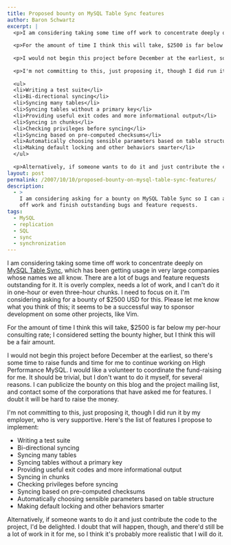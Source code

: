 ```yaml
---
title: Proposed bounty on MySQL Table Sync features
author: Baron Schwartz
excerpt: |
  <p>I am considering taking some time off work to concentrate deeply on <a href="http://mysqltoolkit.sourceforge.net/">MySQL Table Sync</a>, which has been getting usage in very large companies whose names we all know.  There are a lot of bugs and feature requests outstanding for it.  It is overly complex, needs a lot of work, and I can't do it in one-hour or even three-hour chunks.  I need to focus on it.  I'm considering asking for a bounty of $2500 USD for this.  Please let me know what you think of this; it seems to be a successful way to sponsor development on some other projects, like Vim.</p>
  
  <p>For the amount of time I think this will take, $2500 is far below my per-hour consulting rate; I considered setting the bounty higher, but I think this will be a fair amount.</p>
  
  <p>I would not begin this project before December at the earliest, so there's some time to raise funds and time for me to continue working on High Performance MySQL.  I would like a volunteer to coordinate the fund-raising for me.  It should be trivial, but I don't want to do it myself, for several reasons.  I can publicize the bounty on this blog and the project mailing list, and contact some of the corporations that have asked me for features.  I doubt it will be hard to raise the money.</p>
  
  <p>I'm not committing to this, just proposing it, though I did run it by my employer, who is very supportive.  Here's the list of features I propose to implement:</p>
  
  <ul>
  <li>Writing a test suite</li>
  <li>Bi-directional syncing</li>
  <li>Syncing many tables</li>
  <li>Syncing tables without a primary key</li>
  <li>Providing useful exit codes and more informational output</li>
  <li>Syncing in chunks</li>
  <li>Checking privileges before syncing</li>
  <li>Syncing based on pre-computed checksums</li>
  <li>Automatically choosing sensible parameters based on table structure</li>
  <li>Making default locking and other behaviors smarter</li>
  </ul>
  
  <p>Alternatively, if someone wants to do it and just contribute the code to the project, I'd be delighted.  I doubt that will happen, though, and there'd still be a lot of work in it for me, so I think it's probably more realistic that I will do it.</p>
layout: post
permalink: /2007/10/10/proposed-bounty-on-mysql-table-sync-features/
description:
  - >
    I am considering asking for a bounty on MySQL Table Sync so I can afford to take
    off work and finish outstanding bugs and feature requests.
tags:
  - MySQL
  - replication
  - SQL
  - sync
  - synchronization
---
```

I am considering taking some time off work to concentrate deeply on [MySQL Table Sync][1], which has been getting usage in very large companies whose names we all know. There are a lot of bugs and feature requests outstanding for it. It is overly complex, needs a lot of work, and I can't do it in one-hour or even three-hour chunks. I need to focus on it. I'm considering asking for a bounty of $2500 USD for this. Please let me know what you think of this; it seems to be a successful way to sponsor development on some other projects, like Vim.

For the amount of time I think this will take, $2500 is far below my per-hour consulting rate; I considered setting the bounty higher, but I think this will be a fair amount.

I would not begin this project before December at the earliest, so there's some time to raise funds and time for me to continue working on High Performance MySQL. I would like a volunteer to coordinate the fund-raising for me. It should be trivial, but I don't want to do it myself, for several reasons. I can publicize the bounty on this blog and the project mailing list, and contact some of the corporations that have asked me for features. I doubt it will be hard to raise the money.

I'm not committing to this, just proposing it, though I did run it by my employer, who is very supportive. Here's the list of features I propose to implement:

*   Writing a test suite
*   Bi-directional syncing
*   Syncing many tables
*   Syncing tables without a primary key
*   Providing useful exit codes and more informational output
*   Syncing in chunks
*   Checking privileges before syncing
*   Syncing based on pre-computed checksums
*   Automatically choosing sensible parameters based on table structure
*   Making default locking and other behaviors smarter

Alternatively, if someone wants to do it and just contribute the code to the project, I'd be delighted. I doubt that will happen, though, and there'd still be a lot of work in it for me, so I think it's probably more realistic that I will do it.

 [1]: http://code.google.com/p/maatkit/
